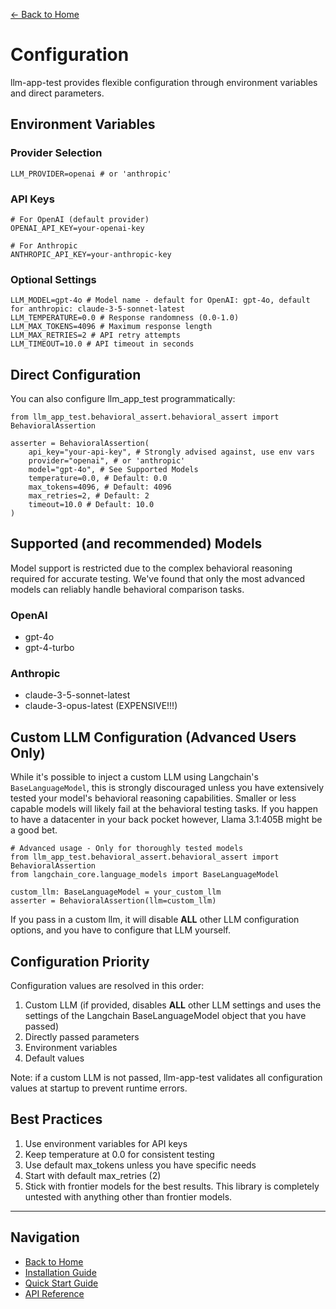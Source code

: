 [← Back to Home](../index.md)

# Configuration

llm-app-test provides flexible configuration through environment variables and direct parameters.

## Environment Variables

### Provider Selection

```
LLM_PROVIDER=openai # or 'anthropic'
```

### API Keys

```
# For OpenAI (default provider)
OPENAI_API_KEY=your-openai-key

# For Anthropic 
ANTHROPIC_API_KEY=your-anthropic-key
```

### Optional Settings

```
LLM_MODEL=gpt-4o # Model name - default for OpenAI: gpt-4o, default for anthropic: claude-3-5-sonnet-latest
LLM_TEMPERATURE=0.0 # Response randomness (0.0-1.0)
LLM_MAX_TOKENS=4096 # Maximum response length
LLM_MAX_RETRIES=2 # API retry attempts
LLM_TIMEOUT=10.0 # API timeout in seconds
```


## Direct Configuration

You can also configure llm_app_test programmatically:

```
from llm_app_test.behavioral_assert.behavioral_assert import BehavioralAssertion

asserter = BehavioralAssertion(
    api_key="your-api-key", # Strongly advised against, use env vars
    provider="openai", # or 'anthropic'
    model="gpt-4o", # See Supported Models
    temperature=0.0, # Default: 0.0
    max_tokens=4096, # Default: 4096
    max_retries=2, # Default: 2
    timeout=10.0 # Default: 10.0
)
```


## Supported (and recommended) Models

Model support is restricted due to the complex behavioral reasoning required for accurate testing. We've found that only the most advanced models can reliably handle behavioral comparison tasks.

### OpenAI
- gpt-4o
- gpt-4-turbo

### Anthropic
- claude-3-5-sonnet-latest
- claude-3-opus-latest (EXPENSIVE!!!)

## Custom LLM Configuration (Advanced Users Only)

While it's possible to inject a custom LLM using Langchain's `BaseLanguageModel`, this is strongly discouraged unless you have extensively tested your model's behavioral reasoning capabilities. Smaller or less capable models will likely fail at the behavioral testing tasks. If you happen to have a datacenter in your back pocket however, Llama 3.1:405B might be a good bet.

```
# Advanced usage - Only for thoroughly tested models
from llm_app_test.behavioral_assert.behavioral_assert import BehavioralAssertion
from langchain_core.language_models import BaseLanguageModel

custom_llm: BaseLanguageModel = your_custom_llm
asserter = BehavioralAssertion(llm=custom_llm)
```

If you pass in a custom llm, it will disable **ALL** other LLM configuration options, and you have to configure that LLM yourself.

## Configuration Priority

Configuration values are resolved in this order:

1. Custom LLM (if provided, disables **ALL** other LLM settings and uses the settings of the Langchain BaseLanguageModel object that you have passed)
2. Directly passed parameters
3. Environment variables
4. Default values

Note: if a custom LLM is not passed, llm-app-test validates all configuration values at startup to prevent runtime errors.

## Best Practices

1. Use environment variables for API keys
2. Keep temperature at 0.0 for consistent testing
3. Use default max_tokens unless you have specific needs
4. Start with default max_retries (2)
5. Stick with frontier models for the best results. This library is completely untested with anything other than frontier models.

---

## Navigation

- [Back to Home](../index.md)
- [Installation Guide](../getting-started/installation.md)
- [Quick Start Guide](../getting-started/quickstart.md)
- [API Reference](behavioral-assertion.md)
